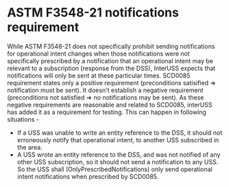 # ASTM F3548-21 notifications requirement

While ASTM F3548-21 does not specifically prohibit sending notifications for operational intent changes when those notifications were not specifically prescribed by a notification that an operational intent may be relevant to a subscription (response from the DSS), InterUSS expects that notifications will only be sent at these particular times.
SCD0085 requirement states only a positive requirement (preconditions satisified => notification must be sent).
It doesn't establish a negative requirement (preconditions not satisfied => no notifications may be sent).
As these negative requirements are reasonable  and related to SCD0085, interUSS has added it as a requirement for testing.
This can happen in following situations -
 - If a USS was unable to write an entity reference to the DSS, it should not erroneously notify that operational intent, to another USS subscribed in the area.
 - A USS wrote an entity reference to the DSS, and was not notified of any other USS subscription, so it should not send a notification to any USS. So the USS  shall (OnlyPrescribedNotifications) only send operational intent notifications when prescribed by SCD0085.
